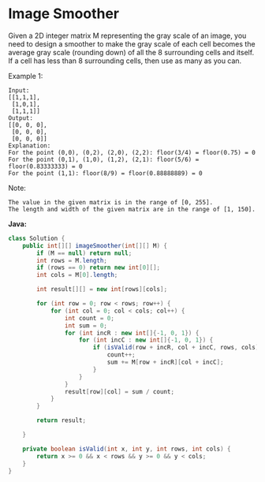 # Image Smoother

Given a 2D integer matrix M representing the gray scale of an image, you need to design a smoother to make the gray scale of each cell becomes the average gray scale (rounding down) of all the 8 surrounding cells and itself. If a cell has less than 8 surrounding cells, then use as many as you can.

Example 1:

    Input:
    [[1,1,1],
     [1,0,1],
     [1,1,1]]
    Output:
    [[0, 0, 0],
     [0, 0, 0],
     [0, 0, 0]]
    Explanation:
    For the point (0,0), (0,2), (2,0), (2,2): floor(3/4) = floor(0.75) = 0
    For the point (0,1), (1,0), (1,2), (2,1): floor(5/6) = floor(0.83333333) = 0
    For the point (1,1): floor(8/9) = floor(0.88888889) = 0

Note:

    The value in the given matrix is in the range of [0, 255].
    The length and width of the given matrix are in the range of [1, 150].

**Java:**
```java
class Solution {
    public int[][] imageSmoother(int[][] M) {
        if (M == null) return null;
        int rows = M.length;
        if (rows == 0) return new int[0][];
        int cols = M[0].length;

        int result[][] = new int[rows][cols];

        for (int row = 0; row < rows; row++) {
            for (int col = 0; col < cols; col++) {
                int count = 0;
                int sum = 0;
                for (int incR : new int[]{-1, 0, 1}) {
                    for (int incC : new int[]{-1, 0, 1}) {
                        if (isValid(row + incR, col + incC, rows, cols)) {
                            count++;
                            sum += M[row + incR][col + incC];
                        }
                    }
                }
                result[row][col] = sum / count;
            }
        }

        return result;

    }

    private boolean isValid(int x, int y, int rows, int cols) {
        return x >= 0 && x < rows && y >= 0 && y < cols;
    }
}
```
